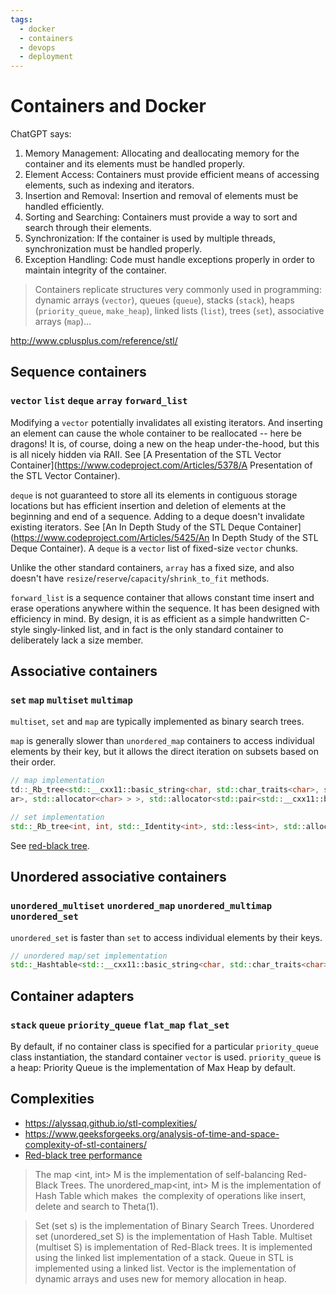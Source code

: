 ```yaml
---
tags:
  - docker
  - containers
  - devops
  - deployment
---
```


# Containers and Docker

ChatGPT says:
1. Memory Management: Allocating and deallocating memory for the container and its elements must be handled properly.
1. Element Access: Containers must provide efficient means of accessing elements, such as indexing and iterators.
1. Insertion and Removal: Insertion and removal of elements must be handled efficiently.
1. Sorting and Searching: Containers must provide a way to sort and search through their elements.
1. Synchronization: If the container is used by multiple threads, synchronization must be handled properly.
1. Exception Handling: Code must handle exceptions properly in order to maintain integrity of the container.

> Containers replicate structures very commonly used in programming: dynamic
> arrays (`vector`), queues (`queue`), stacks (`stack`), heaps
> (`priority_queue`, `make_heap`), linked lists (`list`), trees (`set`),
> associative arrays (`map`)...

http://www.cplusplus.com/reference/stl/

## Sequence containers
### `vector` `list` `deque` `array` `forward_list`

Modifying a `vector` potentially invalidates all existing iterators. And
inserting an element can cause the whole container to be reallocated -- here be
dragons! It is, of course, doing a new on the heap under-the-hood, but this is
all nicely hidden via RAII. See [A Presentation of the STL Vector
Container](https://www.codeproject.com/Articles/5378/A Presentation of the STL
Vector Container).

`deque` is not guaranteed to store all its elements in contiguous storage
locations but has efficient insertion and deletion of elements at the beginning
and end of a sequence. Adding to a deque doesn't invalidate existing iterators.
See [An In Depth Study of the STL Deque
Container](https://www.codeproject.com/Articles/5425/An In Depth Study of the
STL Deque Container). A `deque` is a `vector` list of fixed-size `vector` chunks.

Unlike the other standard containers, `array` has a fixed size, and also
doesn't have `resize`/`reserve`/`capacity`/`shrink_to_fit` methods.

`forward_list` is a sequence container that allows constant time insert and
erase operations anywhere within the sequence. It has been designed with
efficiency in mind. By design, it is as efficient as a simple handwritten
C-style singly-linked list, and in fact is the only standard container to
deliberately lack a size member.

## Associative containers
### `set` `map` `multiset` `multimap`

`multiset`, `set` and `map` are typically implemented as binary search trees.

`map` is generally slower than `unordered_map` containers to access individual
elements by their key, but it allows the direct iteration on subsets based on
their order.

```cpp
// map implementation
td::_Rb_tree<std::__cxx11::basic_string<char, std::char_traits<char>, std::allocator<char> >, std::pair<std::__cxx11::basic_string<char, std::char_traits<char>, std::allocator<char> > const, int>, std::_Select1st<std::pair<std::__cxx11::basic_string<char, std::char_traits<char>, std::allocator<char> > const, int> >, std::less<std::__cxx11::basic_string<char, std::char_traits<ch
ar>, std::allocator<char> > >, std::allocator<std::pair<std::__cxx11::basic_string<char, std::char_traits<char>, std::allocator<char> > const, int> > >::_M_erase(std::_Rb_tree_node<std::pair<std::__cxx11::basic_string<char, std::char_traits<char>, std::allocator<char> > const, int> >*):
```

```cpp
// set implementation
std::_Rb_tree<int, int, std::_Identity<int>, std::less<int>, std::allocator<int> >::_M_erase(std::_Rb_tree_node<int>*):
```

See [red-black tree](https://en.wikipedia.org/wiki/Red%E2%80%93black_tree).

## Unordered associative containers
### `unordered_multiset` `unordered_map` `unordered_multimap` `unordered_set`

`unordered_set` is faster than `set` to access individual elements
by their keys.

```cpp
// unordered map/set implementation
std::_Hashtable<std::__cxx11::basic_string<char, std::char_traits<char>, std::allocator<char> >,
```

## Container adapters
### `stack` `queue` `priority_queue` `flat_map` `flat_set`

By default, if no container class is specified for a particular
`priority_queue` class instantiation, the standard container `vector` is used.
`priority_queue` is a heap: Priority Queue is the implementation of Max Heap by default.

## Complexities
- https://alyssaq.github.io/stl-complexities/
- https://www.geeksforgeeks.org/analysis-of-time-and-space-complexity-of-stl-containers/
- [Red-black tree performance](https://www.youtube.com/watch?v=va7GJWpmcwY)

> The map <int, int> M is the implementation of self-balancing Red-Black Trees.
> The unordered_map<int, int> M is the implementation of Hash Table which makes
 the complexity of operations like insert, delete and search to Theta(1).

> Set (set<int> s) is the implementation of Binary Search Trees.
> Unordered set (unordered_set<int> S) is the implementation of Hash Table.
> Multiset (multiset<int> S) is implementation of Red-Black trees.
> It is implemented using the linked list implementation of a stack.
> Queue in STL is implemented using a linked list.
> Vector is the implementation of dynamic arrays and uses new for memory allocation in heap.

